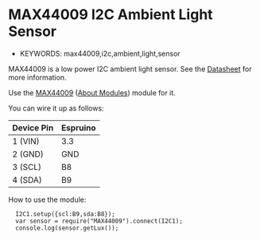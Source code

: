 <!--- Copyright (c) 2019 Chris Hinze. See the file LICENSE for copying permission. -->
MAX44009 I2C Ambient Light Sensor
=====================

* KEYWORDS: max44009,i2c,ambient,light,sensor

MAX44009 is a low power I2C ambient light sensor. See the [Datasheet](https://datasheets.maximintegrated.com/en/ds/MAX44009.pdf) for more information.

Use the [MAX44009](/modules/MAX44009.js) ([About Modules](/Modules)) module for it.

You can wire it up as follows:

| Device Pin | Espruino |
| ---------- | -------- |
| 1 (VIN)    | 3.3      |
| 2 (GND)    | GND      |
| 3 (SCL)    | B8       |
| 4 (SDA)    | B9       |

How to use the module:

```
  I2C1.setup({scl:B9,sda:B8});
  var sensor = require("MAX44009").connect(I2C1);
  console.log(sensor.getLux());
```
